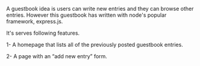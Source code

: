A guestbook idea is users can write new entries and they can browse other entries. However this guestbook has written with node's popular framework, express.js.

It's serves following features.

1- A homepage that lists all of the previously posted guestbook entries.

2- A page with an “add new entry” form.

